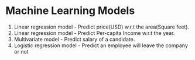 # Machine Learning Models
1. Linear regression model - Predict price(USD) w.r.t the area(Square feet).
2. Linear regression model - Predict Per-capita Income w.r.t the year.
3. Multivariate model - Predict salary of a candidate.
4. Logistic regression model - Predict an employee will leave the company or not
